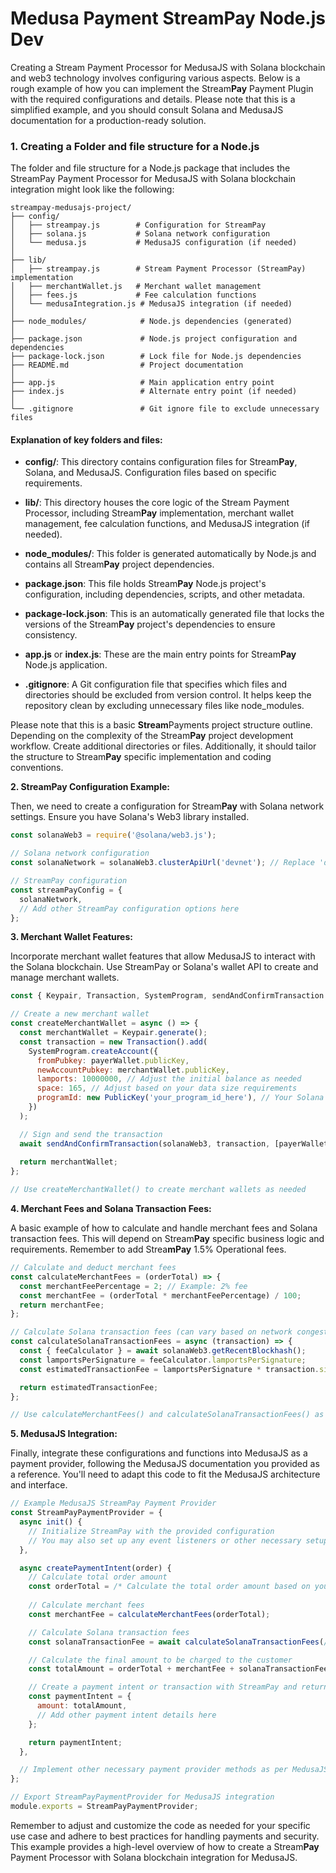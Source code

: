 # Medusa Payment StreamPay Node.js Dev

Creating a Stream Payment Processor for MedusaJS with Solana blockchain and web3 technology involves configuring various aspects. Below is a rough example of how you can implement the Stream**Pay** Payment Plugin with the required configurations and details. Please note that this is a simplified example, and you should consult Solana and MedusaJS documentation for a production-ready solution.

### 1. Creating a Folder and file structure for a Node.js

The folder and file structure for a Node.js package that includes the StreamPay Payment Processor for MedusaJS with Solana blockchain integration might look like the following:

```
streampay-medusajs-project/
├── config/
│   ├── streampay.js        # Configuration for StreamPay
│   ├── solana.js           # Solana network configuration
│   └── medusa.js           # MedusaJS configuration (if needed)
│
├── lib/
│   ├── streampay.js        # Stream Payment Processor (StreamPay) implementation
│   ├── merchantWallet.js   # Merchant wallet management
│   ├── fees.js             # Fee calculation functions
│   └── medusaIntegration.js # MedusaJS integration (if needed)
│
├── node_modules/            # Node.js dependencies (generated)
│
├── package.json             # Node.js project configuration and dependencies
├── package-lock.json        # Lock file for Node.js dependencies
├── README.md                # Project documentation
│
├── app.js                   # Main application entry point
├── index.js                 # Alternate entry point (if needed)
│
└── .gitignore               # Git ignore file to exclude unnecessary files
```

#### Explanation of key folders and files:

- **config/**: This directory contains configuration files for Stream**Pay**, Solana, and MedusaJS. Configuration files based on specific requirements.

- **lib/**: This directory houses the core logic of the Stream Payment Processor, including Stream**Pay** implementation, merchant wallet management, fee calculation functions, and MedusaJS integration (if needed).

- **node_modules/**: This folder is generated automatically by Node.js and contains all Stream**Pay** project dependencies.

- **package.json**: This file holds Stream**Pay** Node.js project's configuration, including dependencies, scripts, and other metadata.

- **package-lock.json**: This is an automatically generated file that locks the versions of the Stream**Pay** project's dependencies to ensure consistency.

- **app.js** or **index.js**: These are the main entry points for Stream**Pay** Node.js application. 

- **.gitignore**: A Git configuration file that specifies which files and directories should be excluded from version control. It helps keep the repository clean by excluding unnecessary files like node_modules.

Please note that this is a basic **Stream**Payments project structure outline. Depending on the complexity of the Stream**Pay** project development workflow. Create additional directories or files. Additionally, it should tailor the structure to Stream**Pay** specific implementation and coding conventions.

**2. StreamPay Configuration Example:**

Then, we need to create a configuration for Stream**Pay** with Solana network settings. Ensure you have Solana's Web3 library installed.

```javascript
const solanaWeb3 = require('@solana/web3.js');

// Solana network configuration
const solanaNetwork = solanaWeb3.clusterApiUrl('devnet'); // Replace 'devnet' with your preferred Solana network (mainnet, testnet, etc.)

// StreamPay configuration
const streamPayConfig = {
  solanaNetwork,
  // Add other StreamPay configuration options here
};
```

**3. Merchant Wallet Features:**

Incorporate merchant wallet features that allow MedusaJS to interact with the Solana blockchain. Use StreamPay or Solana's wallet API to create and manage merchant wallets.

```javascript
const { Keypair, Transaction, SystemProgram, sendAndConfirmTransaction } = solanaWeb3;

// Create a new merchant wallet
const createMerchantWallet = async () => {
  const merchantWallet = Keypair.generate();
  const transaction = new Transaction().add(
    SystemProgram.createAccount({
      fromPubkey: payerWallet.publicKey,
      newAccountPubkey: merchantWallet.publicKey,
      lamports: 10000000, // Adjust the initial balance as needed
      space: 165, // Adjust based on your data size requirements
      programId: new PublicKey('your_program_id_here'), // Your Solana program's ID
    })
  );

  // Sign and send the transaction
  await sendAndConfirmTransaction(solanaWeb3, transaction, [payerWallet, merchantWallet]);
  
  return merchantWallet;
};

// Use createMerchantWallet() to create merchant wallets as needed
```

**4. Merchant Fees and Solana Transaction Fees:**

A basic example of how to calculate and handle merchant fees and Solana transaction fees. This will depend on Stream**Pay** specific business logic and requirements. Remember to add Strea**mPay** 1.5% Operational fees.

```javascript
// Calculate and deduct merchant fees
const calculateMerchantFees = (orderTotal) => {
  const merchantFeePercentage = 2; // Example: 2% fee
  const merchantFee = (orderTotal * merchantFeePercentage) / 100;
  return merchantFee;
};

// Calculate Solana transaction fees (can vary based on network congestion)
const calculateSolanaTransactionFees = async (transaction) => {
  const { feeCalculator } = await solanaWeb3.getRecentBlockhash();
  const lamportsPerSignature = feeCalculator.lamportsPerSignature;
  const estimatedTransactionFee = lamportsPerSignature * transaction.signatures.length;

  return estimatedTransactionFee;
};

// Use calculateMerchantFees() and calculateSolanaTransactionFees() as needed
```

**5. MedusaJS Integration:**

Finally, integrate these configurations and functions into MedusaJS as a payment provider, following the MedusaJS documentation you provided as a reference. You'll need to adapt this code to fit the MedusaJS architecture and interface.

```javascript
// Example MedusaJS StreamPay Payment Provider
const StreamPayPaymentProvider = {
  async init() {
    // Initialize StreamPay with the provided configuration
    // You may also set up any event listeners or other necessary setup here
  },

  async createPaymentIntent(order) {
    // Calculate total order amount
    const orderTotal = /* Calculate the total order amount based on your MedusaJS data */;
    
    // Calculate merchant fees
    const merchantFee = calculateMerchantFees(orderTotal);

    // Calculate Solana transaction fees
    const solanaTransactionFee = await calculateSolanaTransactionFees(/* Your Solana transaction */);

    // Calculate the final amount to be charged to the customer
    const totalAmount = orderTotal + merchantFee + solanaTransactionFee;

    // Create a payment intent or transaction with StreamPay and return the necessary details
    const paymentIntent = {
      amount: totalAmount,
      // Add other payment intent details here
    };

    return paymentIntent;
  },

  // Implement other necessary payment provider methods as per MedusaJS documentation
};

// Export StreamPayPaymentProvider for MedusaJS integration
module.exports = StreamPayPaymentProvider;
```

Remember to adjust and customize the code as needed for your specific use case and adhere to best practices for handling payments and security. This example provides a high-level overview of how to create a Stream**Pay** Payment Processor with Solana blockchain integration for MedusaJS.
